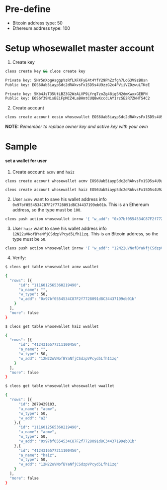 # Pre-define

- Bitcoin address type: 50
- Ethereum address type: 100

# Setup whosewallet master account
1. Create key
```bash
cleos create key && cleos create key

Private key: 5Hr5nXogAsggpYzRfLXFXFyE4t4YfY29PhZzfgh7LoG3V9zBUsn
Public key: EOS6Uab5iaypSdc2dRAkvsFx1SD5s4U9zzG2c4PViiVZDzwuLTKeE

Private key: 5Kb4JsT35UtLBZ3G2WzALVP9LYrgTzoZg48igSN2dmKwxxGEBPN
Public key: EOS6f39NisBEiFpMCZ4LaBHmtCUQ8wKcccLAY1rzSE2R7ZNHTS4C2
```

2. Create account
```bash
cleos create account eosio whosewallet EOS6Uab5iaypSdc2dRAkvsFx1SD5s4U9zzG2c4PViiVZDzwuLTKeE EOS6f39NisBEiFpMCZ4LaBHmtCUQ8wKcccLAY1rzSE2R7ZNHTS4C2
```
__NOTE:__ _Remember to replace owner key and active key with your own_

# Sample

#### set a wallet for user
1. Create account: `acmv` and `haiz`

```bash
cleos create account whosewallet acmv EOS6Uab5iaypSdc2dRAkvsFx1SD5s4U9zzG2c4PViiVZDzwuLTKeE EOS6f39NisBEiFpMCZ4LaBHmtCUQ8wKcccLAY1rzSE2R7ZNHTS4C2

cleos create account whosewallet haiz EOS6Uab5iaypSdc2dRAkvsFx1SD5s4U9zzG2c4PViiVZDzwuLTKeE EOS6f39NisBEiFpMCZ4LaBHmtCUQ8wKcccLAY1rzSE2R7ZNHTS4C2
```

2. User `acmv` want to save his wallet address info `0x97bf0554534C87F2f7728091d8C34437199eb01b`. This is an Ethereum address, so the type must be `100`.

```bash
cleos push action whosewallet inrnw '{ "w_add": "0x97bf0554534C87F2f7728091d8C34437199eb01b", "w_type": "100", "a_name": "acmv" }' -p whosewallet@active -p acmv@active
```

3. User `haiz` want to save his wallet address info `12N22uVNofBYaNfjCSdzpVPcyd5Lfh11zq`. This is an Bitcoin address, so the type must be `50`.

```bash
cleos push action whosewallet inrnw '{ "w_add": "12N22uVNofBYaNfjCSdzpVPcyd5Lfh11zq", "w_type": "50", "a_name": "haiz" }' -p whosewallet@active -p haiz@active
```

4. Verify:

```bash
$ cleos get table whosewallet acmv wwallet

{
  "rows": [{
      "id": "1116012565360219490",
      "a_name": "",
      "w_type": 50,
      "w_add": "0x97bf0554534C87F2f7728091d8C34437199eb01b"
    }
  ],
  "more": false
}

$ cleos get table whosewallet haiz wwallet

{
  "rows": [{
      "id": "4124316577211100456",
      "a_name": "",
      "w_type": 50,
      "w_add": "12N22uVNofBYaNfjCSdzpVPcyd5Lfh11zq"
    }
  ],
  "more": false
}

$ cleos get table whosewallet whosewallet wwallet

{
  "rows": [{
      "id": 2879429103,
      "a_name": "acmv",
      "w_type": 50,
      "w_add": "a2"
    },{
      "id": "1116012565360219490",
      "a_name": "acmv",
      "w_type": 50,
      "w_add": "0x97bf0554534C87F2f7728091d8C34437199eb01b"
    },{
      "id": "4124316577211100456",
      "a_name": "haiz",
      "w_type": 50,
      "w_add": "12N22uVNofBYaNfjCSdzpVPcyd5Lfh11zq"
    }
  ],
  "more": false
}
```